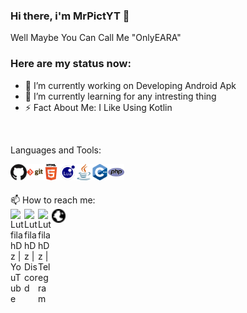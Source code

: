 ### Hi there, i'm MrPictYT 👋
Well Maybe You Can Call Me "OnlyEARA"

### Here are my status now:

- 🔭 I’m currently working on Developing Android Apk
- 🌱 I’m currently learning for any intresting thing
- ⚡ Fact About Me: I Like Using Kotlin 
<br />

Languages and Tools:

[<img align="left" alt="GitHub" width="26px" src="https://raw.githubusercontent.com/github/explore/78df643247d429f6cc873026c0622819ad797942/topics/github/github.png" />](https://github.com)
[<img align="left" alt="Git" width="26px" src="https://raw.githubusercontent.com/github/explore/80688e429a7d4ef2fca1e82350fe8e3517d3494d/topics/git/git.png" />](https://git-scm.com)
[<img align="left" alt="HTML5" width="26px" src="https://raw.githubusercontent.com/github/explore/80688e429a7d4ef2fca1e82350fe8e3517d3494d/topics/html/html.png" />](https://wikipedia.org/wiki/HTML5)
[<img align="left" alt="Lua" width="26px" src="https://raw.githubusercontent.com/github/explore/80688e429a7d4ef2fca1e82350fe8e3517d3494d/topics/lua/lua.png" />](https://www.lua.org)
[<img align="left" alt="Java" width="26px" src="https://raw.githubusercontent.com/github/explore/80688e429a7d4ef2fca1e82350fe8e3517d3494d/topics/java/java.png" />](https://www.java.com)
[<img align="left" alt="C++" width="26px" src="https://raw.githubusercontent.com/github/explore/80688e429a7d4ef2fca1e82350fe8e3517d3494d/topics/cpp/cpp.png" />](https://wikipedia.org/wiki/C++)
[<img align="left" alt="Php" width="26px" src="https://raw.githubusercontent.com/github/explore/80688e429a7d4ef2fca1e82350fe8e3517d3494d/topics/php/php.png" />](https://www.php.net/)

<br />
<br />

📫 How to reach me:
<br />
[<img align="left" alt="LutfilahDz | YouTube" width="22px" src="https://cdn.jsdelivr.net/npm/simple-icons@v3/icons/youtube.svg" />][youtube]
[<img align="left" alt="LutfilahDz | Discord" width="22px" src="https://cdn.jsdelivr.net/npm/simple-icons@v3/icons/discord.svg" />][discord]
[<img align="left" alt="LutfilahDz | Telegram" width="22px" src="https://cdn.jsdelivr.net/npm/simple-icons@v3/icons/telegram.svg" />][telegram]
[<img align="left" alt="lutfilahdz.my.id" width="22px" src="https://raw.githubusercontent.com/iconic/open-iconic/master/svg/globe.svg" />][website]

[youtube]: https://www.youtube.com/channel/UCwt08_bQoeyxVgKoYjC0_Yw
[telegram]: https://t.me/UPTRT
[discord]: https://discord.gg/BvGsN5NKYY
[website]: https://vipharemg.com
